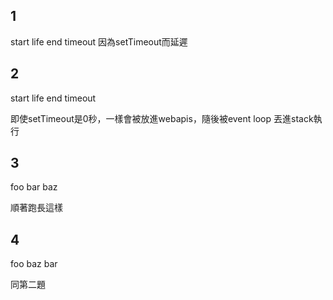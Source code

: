 ##  1

start
life
end
timeout
因為setTimeout而延遲
## 2

start
life
end
timeout

即使setTimeout是0秒，一樣會被放進webapis，隨後被event loop 丟進stack執行
## 3

foo
bar
baz

順著跑長這樣

## 4

foo
baz
bar

同第二題